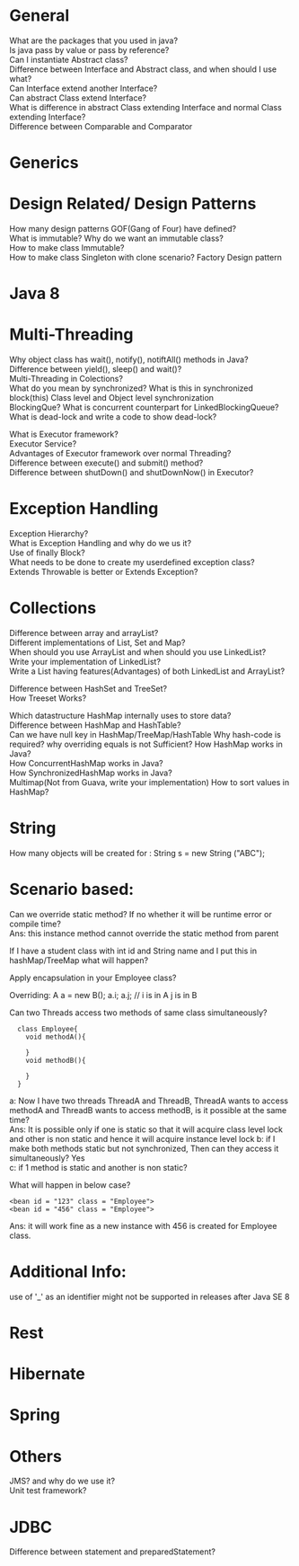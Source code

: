 # General
What are the packages that you used in java?  
Is java pass by value or pass by reference?  
Can I instantiate Abstract class?  
Difference between Interface and Abstract class, and when should I use what?  
Can Interface extend another Interface?    
Can abstract Class extend Interface?  
What is difference in abstract Class extending Interface and normal Class extending Interface?  
Difference between Comparable and Comparator
  
# Generics

# Design Related/ Design Patterns
How many design patterns GOF(Gang of Four) have defined?  
What is immutable?
Why do we want an immutable class?  
How to make class Immutable?  
How to make class Singleton with clone scenario?
Factory Design pattern

# Java 8

# Multi-Threading
Why object class has wait(), notify(), notiftAll() methods in Java?  
Difference between yield(), sleep() and wait()?  
Multi-Threading in Colections?  
What do you mean by synchronized?
What is this in synchronized block(this)
Class level and Object level synchronization  
BlockingQue?
What is concurrent counterpart for LinkedBlockingQueue?
What is dead-lock and write a code to show dead-lock?  

What is Executor framework?  
Executor Service?  
Advantages of Executor framework over normal Threading?  
Difference between execute() and submit() method?  
Difference between shutDown() and shutDownNow() in Executor?

# Exception Handling 
Exception Hierarchy?  
What is Exception Handling and why do we us it?  
Use of finally Block?  
What needs to be done to create my userdefined exception class?  
Extends Throwable is better or Extends Exception?  

# Collections
Difference between array and arrayList?  
Different implementations of List, Set and Map?  
When should you use ArrayList and when should you use LinkedList?  
Write your implementation of LinkedList?  
Write a List having features(Advantages) of both LinkedList and ArrayList?  

Difference between HashSet and TreeSet?  
How Treeset Works?  

Which datastructure HashMap internally uses to store data?  
Difference between HashMap and HashTable?  
Can we have null key in HashMap/TreeMap/HashTable
Why hash-code is required? why overriding equals is not Sufficient?
How HashMap works in Java?  
How ConcurrentHashMap works in Java?  
How SynchronizedHashMap works in Java?  
Multimap(Not from Guava, write your implementation)
How to sort values in HashMap?

# String
How many objects will be created for : String s = new String ("ABC"); 


# Scenario based:
Can we override static method? If no whether it will be runtime error or compile time?  
Ans: this instance method cannot override the static method from parent  

If I have a student class with int id and String name and I put this in hashMap/TreeMap what will happen?  

Apply encapsulation in your Employee class?    

Overriding: A a = new B(); a.i; a.j; // i is in A j is in B  

Can two Threads access two methods of same class simultaneously?  
  ```
    class Employee{
      void methodA(){

      }
      void methodB(){

      }
    }
  ```
a: Now I have two threads ThreadA and ThreadB, ThreadA wants to access methodA and ThreadB wants to access methodB, is it possible at the same time?  
  Ans: It is possible only if one is static so that it will acquire class level lock and other is non static and hence it will acquire instance level   lock
b: if I make both methods static but not synchronized, Then can they access it simultaneously? Yes  
c: if 1 method is static and another is non static?  

What will happen in below case?
```
<bean id = "123" class = "Employee">
<bean id = "456" class = "Employee">
```
Ans: it will work fine as a new instance with 456 is created for Employee class.


# Additional Info:
use of '_' as an identifier might not be supported in releases after Java SE 8

# Rest

# Hibernate

# Spring

# Others
JMS? and why do we use it?  
Unit test framework?

# JDBC
Difference between statement and preparedStatement?  


